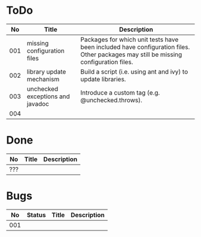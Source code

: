 
ToDo
====

 No | Title | Description
----|-------|------------
001 | missing configuration files | Packages for which unit tests have been included have configuration files. Other packages may still be missing configuration files.
002 | library update mechanism | Build a script (i.e. using ant and ivy) to update libraries.
003 | unchecked exceptions and javadoc | Introduce a custom tag (e.g. @unchecked.throws).
004 |  | 

Done
====

 No | Title | Description
----|-------|------------
??? |  | 

Bugs
====

 No | Status | Title | Description
----|--------|-------|------------
001 |  |  | 

